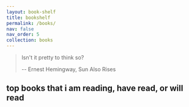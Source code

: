 ```yaml
---
layout: book-shelf
title: bookshelf
permalink: /books/
nav: false
nav_order: 5
collection: books
---
```


> Isn't it pretty to think so? 
>
> -- Ernest Hemingway, Sun Also Rises

## top books that i am reading, have read, or will read
